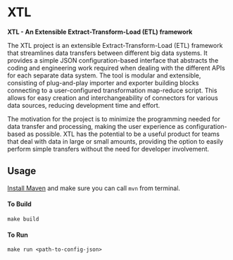 # XTL

**XTL - An Extensible Extract-Transform-Load (ETL) framework**  
  
The XTL project is an extensible Extract-Transform-Load (ETL) framework that streamlines data transfers between different big data systems. It provides a simple JSON configuration-based interface that abstracts the coding and engineering work required when dealing with the different APIs for each separate data system. The tool is modular and extensible, consisting of plug-and-play importer and exporter building blocks connecting to a user-configured transformation map-reduce script. This allows for easy creation and interchangeability of connectors for various data sources, reducing development time and effort. 

The motivation for the project is to minimize the programming needed for data transfer and processing, making the user experience as configuration-based as possible. XTL has the potential to be a useful product for teams that deal with data in large or small amounts, providing the option to easily perform simple transfers without the need for developer involvement.

## Usage

[Install Maven](https://maven.apache.org/install.html) and make sure you can call `mvn` from terminal.  

#### To Build
`make build`

#### To Run
`make run <path-to-config-json>`
